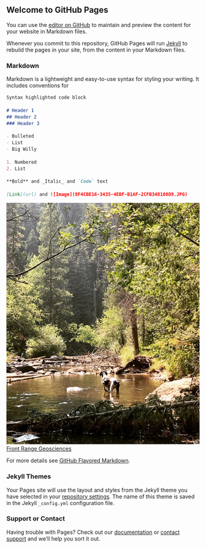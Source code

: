 ## Welcome to GitHub Pages

You can use the [editor on GitHub](https://github.com/maryduiker/publicpages.github.io/edit/gh-pages/index.md) to maintain and preview the content for your website in Markdown files.

Whenever you commit to this repository, GitHub Pages will run [Jekyll](https://jekyllrb.com/) to rebuild the pages in your site, from the content in your Markdown files.

### Markdown

Markdown is a lightweight and easy-to-use syntax for styling your writing. It includes conventions for

```markdown
Syntax highlighted code block

# Header 1
## Header 2
### Header 3

- Bulleted
- List
- Big Willy

1. Numbered
2. List

**Bold** and _Italic_ and `Code` text

[Link](url) and ![Image](8F4CBE16-3435-4EBF-B1AF-2CFB348108D9.JPG)
```
![Image](8F4CBE16-3435-4EBF-B1AF-2CFB348108D9.JPG)
[Front Range Geosciences](https://frontrangegeosciences.com)

For more details see [GitHub Flavored Markdown](https://guides.github.com/features/mastering-markdown/).

### Jekyll Themes

Your Pages site will use the layout and styles from the Jekyll theme you have selected in your [repository settings](https://github.com/maryduiker/publicpages.github.io/settings). The name of this theme is saved in the Jekyll `_config.yml` configuration file.

### Support or Contact

Having trouble with Pages? Check out our [documentation](https://docs.github.com/categories/github-pages-basics/) or [contact support](https://github.com/contact) and we’ll help you sort it out.
